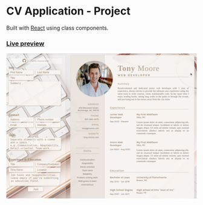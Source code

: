 # CV Application - Project

Built with [React](https://reactjs.org/) using class components.

### [Live preview](https://octavian-sn.github.io/cv-application/)

![Screen-shot of the app!](./src/assets/screen.png)
